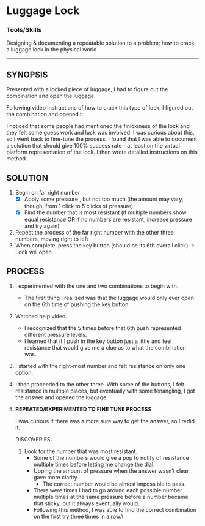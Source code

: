 # Luggage Lock

### Tools/Skills 

Designing & documenting a repeatable solution to a problem; how to crack a luggage lock in the physical world

---

## SYNOPSIS

Presented with a locked piece of luggage, I had to figure out the combination and open the luggage.&#x20;

Following video instructions of how to crack this type of lock, I figured out the combination and opened it.

I noticed that some people had mentioned the finickiness of the lock and they felt some guess work and luck was involved. I was curious about this, so I went back to fine-tune the process. I found that I was able to document a solution that should give 100% success rate - at least on the virtual platform representation of the lock. I then wrote detailed instructions on this method.

## SOLUTION

1. Begin on far right number
   * [x] Apply some pressure , but not too much (the amount may vary, though, from 1 click to 5 clicks of pressure)
   * [x] Find the number that is most resistant (if multiple numbers show equal resistance OR if no numbers are resistant, increase pressure and try again)
2. Repeat the process of the far right number with the other three numbers, moving right to left
3. When complete, press the key button (should be its 6th overall click) → Lock will open

## PROCESS

1. I experimented with the one and two combinations to begin with.&#x20;
   * The first thing I realized was that the luggage would only ever open on the 6th time of pushing the key button
2. Watched help video.
   * I recognized that the 5 times before that 6th push represented different pressure levels.&#x20;
   * I learned that if I push in the key button just a little and feel resistance that would give me a clue as to what the combination was.&#x20;
3. I started with the right-most number and felt resistance on only one option.&#x20;
4. I then proceeded to the other three. With some of the buttons, I felt resistance in multiple places, but eventually with some fenangling, I got the answer and opened the luggage.
5.  **REPEATED/EXPERIMENTED TO FINE TUNE PROCESS**

    I was curious if there was a more sure way to get the answer, so I redid it.

    DISCOVERIES:

    1. Look for the number that was most resistant.
       * Some of the numbers would give a pop to notify of resistance multiple times before letting me change the dial.&#x20;
       * Upping the amount of pressure when the answer wasn’t clear gave more clarity&#x20;
         * The correct number would be almost impossible to pass.&#x20;
       * There were times I had to go around each possible number multiple times at the same pressure before a number became that sticky, but it always eventually would.&#x20;
       * Following this method, I was able to find the correct combination on the first try three times in a row.\
